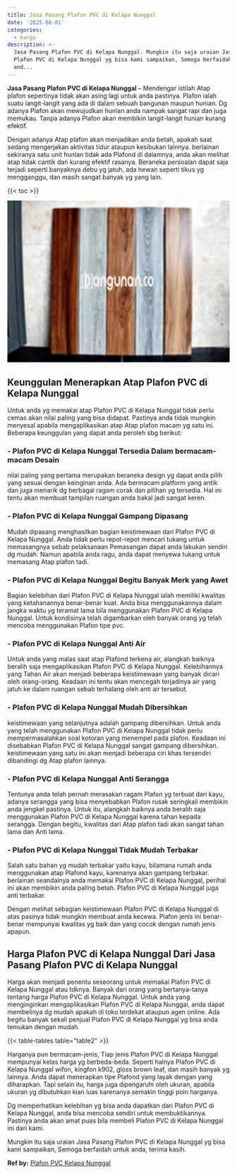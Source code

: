 ```yaml
---
title: Jasa Pasang Plafon PVC di Kelapa Nunggal
date: '2025-08-01'
categories:
  - harga
description: >-
  Jasa Pasang Plafon PVC di Kelapa Nunggal. Mungkin itu saja uraian Jasa Pasang
  Plafon PVC di Kelapa Nunggal yg bisa kami sampaikan, Semoga berfaidah untuk
  and...
---
```


**Jasa Pasang Plafon PVC di Kelapa Nunggal** – Mendengar istilah Atap plafon sepertinya tidak akan asing lagi untuk anda pastinya. Plafon ialah suatu langit-langit yang ada di dalam sebuah bangunan maupun hunian. Dg adanya Plafon akan mewujudkan hunian anda nampak sangat rapi dan juga memukau. Tanpa adanya Plafon akan membikin langit-langit hunian kurang efektif.

Dengan adanya Atap plafon akan menjadikan anda betah, apakah saat sedang mengerjakan aktivitas tidur ataupun kesibukan lainnya. berlainan sekiranya satu unit hunian tidak ada Plafond di dalamnya, anda akan melihat atap tidak cantik dan kurang efektif rasanya. Beraneka persoalan dapat saja terjadi seperti banyaknya debu yg jatuh, ada hewan seperti tikus yg mengganggu, dan masih sangat banyak yg yang lain.

{{< toc >}}

![Jasa Pasang Plafon PVC di Kelapa Nunggal](/images/flafond-pvc-murah02.png)

## Keunggulan Menerapkan Atap Plafon PVC di Kelapa Nunggal

Untuk anda yg memakai atap Plafon PVC di Kelapa Nunggal tidak perlu cemas akan nilai paling yang bisa didapat. Pastinya anda tidak mungkin menyesal apabila mengaplikasikan atap Atap plafon macam yg satu ini. Beberapa keunggulan yang dapat anda peroleh sbg berikut:

### \- Plafon PVC di Kelapa Nunggal Tersedia Dalam bermacam-macam Desain

nilai paling yang pertama merupakan beraneka design yg dapat anda pilih yang sesuai dengan keinginan anda. Ada bermacam platform yang antik dan juga menarik dg berbagai ragam corak dan pilihan yg tersedia. Hal ini tentu akan membuat tampilan ruangan anda bakal jadi sangat keren.

### \- Plafon PVC di Kelapa Nunggal Gampang Dipasang

Mudah dipasang menghasilkan bagian keistimewaan dari Plafon PVC di Kelapa Nunggal. Anda tidak perlu repot-repot mencari tukang untuk memasangnya sebab pelaksanaan Pemasangan dapat anda lakukan sendiri dg mudah. Namun apabila anda ragu, anda dapat menyewa tukang untuk memasang Atap plafon tadi.

### \- Plafon PVC di Kelapa Nunggal Begitu Banyak Merk yang Awet

Bagian kelebihan dari Plafon PVC di Kelapa Nunggal ialah memiliki kwalitas yang ketahanannya benar-benar kuat. Anda bisa menggunakannya dalam jangka waktu yg teramat lama bila menggunakan Plafon PVC di Kelapa Nunggal. Untuk kondisinya telah digambarkan oleh banyak orang yg telah mencoba menggunakan Plafon tipe pvc.

### \- Plafon PVC di Kelapa Nunggal Anti Air

Untuk anda yang malas saat atap Plafond terkena air, alangkah baiknya beralih saja mengaplikasikan Plafon PVC di Kelapa Nunggal. Kelebihannya yang Tahan Air akan menjadi beberapa keistimewaan yang banyak dicari oleh orang-orang. Keadaan ini tentu akan mencegah terjadinya air yang jatuh ke dalam ruangan sebab terhalang oleh anti air tersebut.

### \- Plafon PVC di Kelapa Nunggal Mudah Dibersihkan

keistimewaan yang selanjutnya adalah gampang dibersihkan. Untuk anda yang telah menggunakan Plafon PVC di Kelapa Nunggal tidak perlu mempermasalahkan soal kotoran yang menempel pada plafon. Keadaan ini disebabkan Plafon PVC di Kelapa Nunggal sangat gampang dibersihkan. keistimewaan yang satu ini akan menjadi beberapa ciri khas tersendiri dibandingi dg Atap plafon lainnya.

### \- Plafon PVC di Kelapa Nunggal Anti Serangga

Tentunya anda telah pernah merasakan ragam Plafon yg terbuat dari kayu, adanya serangga yang bisa menyebabkan Plafon rusak seringkali membikin anda jengkel pastinya. Untuk itu, alangkah baiknya anda beralih saja menggunakan Plafon PVC di Kelapa Nunggal karena tahan kepada serangga. Dengan begitu, kwalitas dari Atap plafon tadi akan sangat tahan lama dan Anti lama.

### \- Plafon PVC di Kelapa Nunggal Tidak Mudah Terbakar

Salah satu bahan yg mudah terbakar yaitu kayu, bilamana rumah anda menggunakan atap Plafond kayu, karenanya akan gampang terbakar. berlainan seandainya anda memakai Plafon PVC di Kelapa Nunggal, perihal ini akan membikin anda paling betah. Plafon PVC di Kelapa Nunggal juga anti terbakar.

Dengan melihat sebagian keistimewaan Plafon PVC di Kelapa Nunggal di atas pasinya tidak mungkin membuat anda kecewa. Plafon jenis ini benar-benar mempunyai kwalitas yg baik dan yang cocok dengan rumah jenis apapun.

## Harga Plafon PVC di Kelapa Nunggal Dari Jasa Pasang Plafon PVC di Kelapa Nunggal

Harga akan menjadi penentu seseorang untuk memakai Plafon PVC di Kelapa Nunggal atau tdknya. Banyak dari orang yang bertanya-tanya tentang harga Plafon PVC di Kelapa Nunggal. Untuk anda yang menginginkan mengaplikasikan Plafon PVC di Kelapa Nunggal, anda dapat membelinya dg mudah apakah di toko terdekat ataupun agen online. Ada begitu banyak sekali penjual Plafon PVC di Kelapa Nunggal yg bisa anda temukan dengan mudah.

{{< table-tables table="table2" >}}

Harganya pun bermacam-jenis, Tiap jenis Plafon PVC di Kelapa Nunggal mempunyai kelas harga yg berbeda-beda. Seperti halnya Plafon PVC di Kelapa Nunggal wifon, kingfon k902, gloss brown leaf, dan masih banyak yg lainnya. Anda dapat menerapkan tipe Plafond yang layak dengan yang diharapkan. Tapi selain itu, harga juga dipengaruhi oleh ukuran, apabila ukuran yg dibutuhkan kian luas karenanya semakin tinggi poin harganya.

Dg memperhatikan kelebihan yg bisa anda dapatkan dari Plafon PVC di Kelapa Nunggal, anda bisa mencoba sendiri untuk membuktikannya. Pastinya anda akan amat puas bila membeli Plafon PVC di Kelapa Nunggal ini dari kami.

Mungkin itu saja uraian Jasa Pasang Plafon PVC di Kelapa Nunggal yg bisa kami sampaikan, Semoga berfaidah untuk anda, terima kasih.

**Ref by:** [Plafon PVC Kelapa Nunggal](https://id.wikipedia.org/wiki/Plafon)

